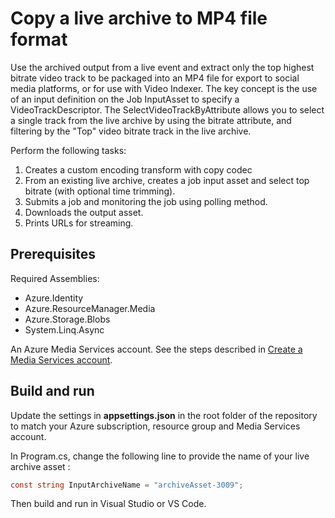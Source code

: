 # Copy a live archive to MP4 file format

Use the archived output from a live event and extract only the top highest bitrate video track to be packaged into an MP4 file for export to social media platforms, or for use with Video Indexer.
The key concept is the use of an input definition on the Job InputAsset to specify a VideoTrackDescriptor.
The SelectVideoTrackByAttribute allows you to select a single track from the live archive by using the bitrate attribute, and filtering by the "Top" video bitrate track in the live archive.

Perform the following tasks:

1. Creates a custom encoding transform with copy codec
1. From an existing live archive, creates a job input asset and select top bitrate (with optional time trimming).
1. Submits a job and monitoring the job using polling method.
1. Downloads the output asset.
1. Prints URLs for streaming.

## Prerequisites

Required Assemblies:

* Azure.Identity
* Azure.ResourceManager.Media
* Azure.Storage.Blobs
* System.Linq.Async

An Azure Media Services account. See the steps described in [Create a Media Services account](https://learn.microsoft.com/azure/media-services/latest/account-create-how-to).

## Build and run

Update the settings in **appsettings.json** in the root folder of the repository to match your Azure subscription, resource group and Media Services account.

In Program.cs, change the following line to provide the name of your live archive asset :

```csharp
const string InputArchiveName = "archiveAsset-3009"; 
```

Then build and run in Visual Studio or VS Code.
